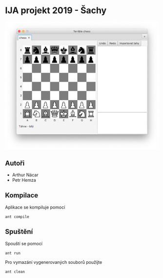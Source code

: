 # IJA projekt 2019 - Šachy

![](./game.png)
## Autoři
* Arthur Nácar  
* Petr Hemza

## Kompilace
Aplikace se kompiluje pomocí

    ant compile

## Spuštění    
Spouští se pomocí

    ant run

Pro vymazání vygenerovaných souborů použijte

    ant clean